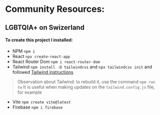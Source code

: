 # Community Resources:

## LGBTQIA+ on Swizerland

#### To create this project I installed:

- NPM `npm i`
- React `npx create-react-app`
- React Router Dom `npm i react-router-dom`
- Tailwind `npm install -D tailwindcss` and `npx tailwindcss init` and followed [Tailwind instructions](https://tailwindcss.com/docs/guides/create-react-app)

> Observation about Tailwind: to rebuild it, use the command `npm run tw` It is useful when making updates on the `tailwind.config.js` file, for example

- Vite `npm create vite@latest`
- Firebase `npm i firebase`
